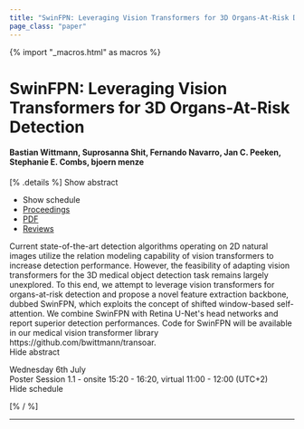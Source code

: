```yaml
---
title: "SwinFPN: Leveraging Vision Transformers for 3D Organs-At-Risk Detection"
page_class: "paper"
---
```


{% import "_macros.html" as macros %}

# SwinFPN: Leveraging Vision Transformers for 3D Organs-At-Risk Detection

#### Bastian Wittmann, Suprosanna Shit, Fernando Navarro, Jan C. Peeken, Stephanie E. Combs, bjoern menze

[% .details %]
<a class="toggle_visibility" data-selector=".abstract" data-level="3">Show abstract</a>
- <a class="toggle_visibility" data-selector=".schedule" data-level="3">Show schedule</a>
- <a href="">Proceedings</a>
- <a href="https://openreview.net/pdf?id=yiIz7DhgRU5">PDF</a>
- <a href="https://openreview.net/forum?id=yiIz7DhgRU5">Reviews</a>

<p>
    <span class="abstract">
        Current state-of-the-art detection algorithms operating on 2D natural images utilize the relation modeling capability of vision transformers to increase detection performance. However, the feasibility of adapting vision transformers for the 3D medical object detection task remains largely unexplored. To this end, we attempt to leverage vision transformers for organs-at-risk detection and propose a novel feature extraction backbone, dubbed SwinFPN, which exploits the concept of shifted window-based self-attention. We combine SwinFPN with Retina U-Net's head networks and report superior detection performances. Code for SwinFPN will be available in our medical vision transformer library https://github.com/bwittmann/transoar.
        <br>
        <span class="actions"><a class="toggle_visibility" data-level="2">Hide abstract</a></span>
    </span>
</p>

<p>
    <span class="schedule">
        Wednesday 6th July<br>Poster Session 1.1 - onsite 15:20 - 16:20, virtual 11:00 - 12:00 (UTC+2)
        <br>
        <span class="actions"><a class="toggle_visibility" data-level="2">Hide schedule</a></span>
    </span>
</p>

[% / %]


---
<!-- { macros.presentation('', '', 720, 450) } -->
